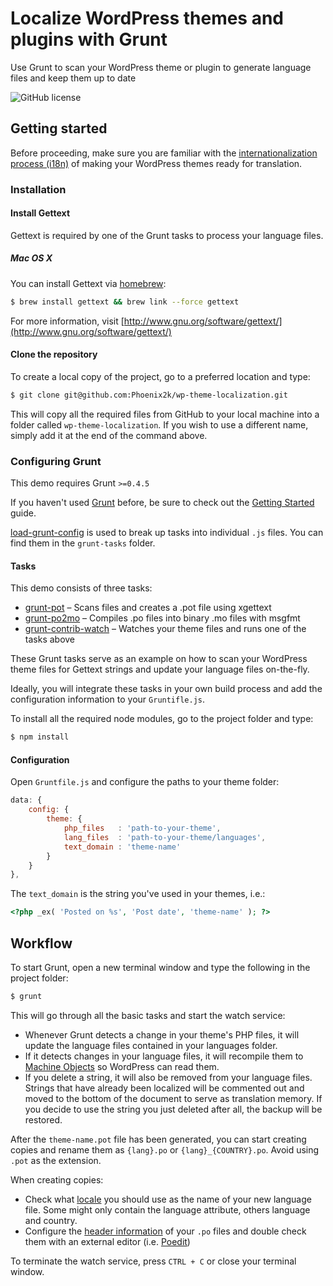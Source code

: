 Localize WordPress themes and plugins with Grunt
================================================
Use Grunt to scan your WordPress theme or plugin to generate language files and keep them up to date

![GitHub license](https://img.shields.io/aur/license/yaourt.svg)

## Getting started

Before proceeding, make sure you are familiar with the [internationalization process (i18n)](https://developer.wordpress.org/themes/functionality/internationalization/) of making your WordPress themes ready for translation.

### Installation

#### Install Gettext

Gettext is required by one of the Grunt tasks to process your language files.

##### Mac OS X

You can install Gettext via [homebrew](http://brew.sh/):

```sh
$ brew install gettext && brew link --force gettext
```

For more information, visit [http://www.gnu.org/software/gettext/](http://www.gnu.org/software/gettext/)

#### Clone the repository

To create a local copy of the project, go to a preferred location and type:

```sh
$ git clone git@github.com:Phoenix2k/wp-theme-localization.git
```

This will copy all the required files from GitHub to your local machine into a folder called `wp-theme-localization`. If you wish to use a different name, simply add it at the end of the command above.

### Configuring Grunt

This demo requires Grunt `>=0.4.5`

If you haven't used [Grunt](http://gruntjs.com/) before, be sure to check out the [Getting Started](http://gruntjs.com/getting-started) guide.

[load-grunt-config](http://firstandthird.github.io/load-grunt-config/) is used to break up tasks into individual `.js` files. You can find them in the `grunt-tasks` folder.

#### Tasks

This demo consists of three tasks:

* [grunt-pot](https://www.npmjs.com/package/grunt-pot) – Scans files and creates a .pot file using xgettext
* [grunt-po2mo](https://www.npmjs.com/package/grunt-po2mo) – Compiles .po files into binary .mo files with msgfmt
* [grunt-contrib-watch](https://www.npmjs.com/package/grunt-contrib-watch) – Watches your theme files and runs one of the tasks above

These Grunt tasks serve as an example on how to scan your WordPress theme files for Gettext strings and update your language files on-the-fly.

Ideally, you will integrate these tasks in your own build process and add the configuration information to your `Gruntifle.js`.

To install all the required node modules, go to the project folder and type:

```sh
$ npm install
```

#### Configuration

Open `Gruntfile.js` and configure the paths to your theme folder:

```js
data: {
	config: {
		theme: {
			php_files   : 'path-to-your-theme',
			lang_files  : 'path-to-your-theme/languages',
			text_domain : 'theme-name'
		}
	}
},
```

The `text_domain` is the string you've used in your themes, i.e.:

```php
<?php _ex( 'Posted on %s', 'Post date', 'theme-name' ); ?>
```

## Workflow

To start Grunt, open a new terminal window and type the following in the project folder:
```sh
$ grunt
```

This will go through all the basic tasks and start the watch service:
* Whenever Grunt detects a change in your theme's PHP files, it will update the language files contained in your languages folder.
* If it detects changes in your language files, it will recompile them to [Machine Objects](https://developer.wordpress.org/themes/functionality/localization/#mo-machine-object-files) so WordPress can read them.
* If you delete a string, it will also be removed from your language files. Strings that have already been localized will be commented out and moved to the bottom of the document to serve as translation memory. If you decide to use the string you just deleted after all, the backup will be restored.

After the `theme-name.pot` file has been generated, you can start creating copies and rename them as `{lang}.po` or `{lang}_{COUNTRY}.po`. Avoid using `.pot` as the extension.

When creating copies:
* Check what [locale](http://i18n.svn.wordpress.org/) you should use as the name of your new language file. Some might only contain the language attribute, others language and country.
* Configure the [header information](https://make.wordpress.org/polyglots/handbook/tools/gettext/#the-po-file-header) of your `.po` files and double check them with an external editor (i.e. [Poedit](https://poedit.net/))

To terminate the watch service, press `CTRL + C` or close your terminal window.
